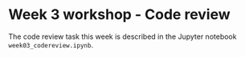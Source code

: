 # Week 3 workshop - Code review

The code review task this week is described in the Jupyter notebook `week03_codereview.ipynb`.
